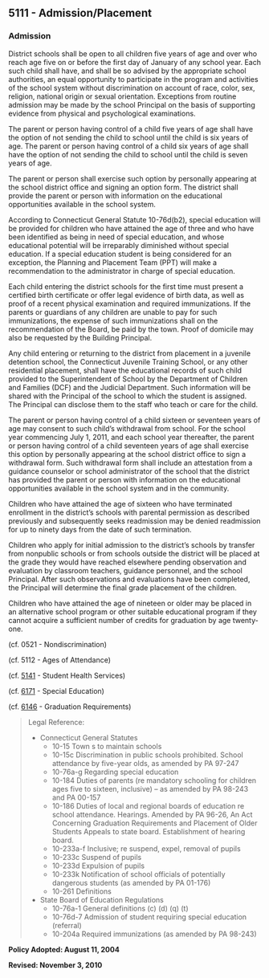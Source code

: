 ## 5111 - Admission/Placement

### Admission

District schools shall be open to all children five years of age and over who reach age five on or before the first day of January of any school year.  Each such child shall have, and shall be so advised by the appropriate school authorities, an equal opportunity to participate in the program and activities of the school system without discrimination on account of race, color, sex, religion, national origin or sexual orientation.  Exceptions from routine admission may be made by the school Principal on the basis of supporting evidence from physical and psychological examinations.

The parent or person having control of a child five years of age shall have the option of not sending the child to school until the child is six years of age.  The parent or person having control of a child six years of age shall have the option of not sending the child to school until the child is seven years of age.

The parent or person shall exercise such option by personally appearing at the school district office and signing an option form.  The district shall provide the parent or person with information on the educational opportunities available in the school system.

According to Connecticut General Statute 10-76d(b2), special education will be provided for children who have attained the age of three and who have been identified as being in need of special education, and whose educational potential will be irreparably diminished without special education.  If a special education student is being considered for an exception, the Planning and Placement Team (PPT) will make a recommendation to the administrator in charge of special education.

Each child entering the district schools for the first time must present a certified birth certificate or offer legal evidence of birth data, as well as proof of a recent physical examination and required immunizations.  If the parents or guardians of any children are unable to pay for such immunizations, the expense of such immunizations shall on the recommendation of the Board, be paid by the town.  Proof of domicile may also be requested by the Building Principal.

Any child entering or returning to the district from placement in a juvenile detention school, the Connecticut Juvenile Training School, or any other residential placement, shall have the educational records of such child provided to the Superintendent of School by the Department of Children and Families (DCF) and the Judicial Department.  Such information will be shared with the Principal of the school to which the student is assigned.  The Principal can disclose them to the staff who teach or care for the child.

The parent or person having control of a child sixteen or seventeen years of age may consent to such child’s withdrawal from school. For the school year commencing July 1, 2011, and each school year thereafter, the parent or person having control of a child seventeen years of age shall exercise this option by personally appearing at the school district office to sign a withdrawal form.  Such withdrawal form shall include an attestation from a guidance counselor or school administrator of the school that the district has provided the parent or person with information on the educational opportunities available in the school system and in the community.

Children who have attained the age of sixteen who have terminated enrollment in the district’s schools with parental permission as described previously and subsequently seeks readmission may be denied readmission for up to ninety days from the date of such termination.

Children who apply for initial admission to the district’s schools by transfer from nonpublic schools or from schools outside the district will be placed at the grade they would have reached elsewhere pending observation and evaluation by classroom teachers, guidance personnel, and the school Principal.  After such observations and evaluations have been completed, the Principal will determine the final grade placement of the children.

Children who have attained the age of nineteen or older may be placed in an alternative school program or other suitable educational program if they cannot acquire a sufficient number of credits for graduation by age twenty-one.

(cf. 0521 - Nondiscrimination)

(cf. 5112 - Ages of Attendance)

(cf. [5141](5141.md) - Student Health Services)

(cf. [6171](../6000/6171.md) - Special Education)

(cf. [6146](../6000/6146.md) - Graduation Requirements)

> Legal Reference: 
> 
> * Connecticut General Statutes
>   * 10-15 Town s to maintain schools
>   * 10-15c Discrimination in public schools prohibited.  School attendance by five-year olds, as amended by PA 97-247
>   * 10-76a-g Regarding special education
>   * 10-184 Duties of parents (re mandatory schooling for children ages five to sixteen, inclusive) – as amended by PA 98-243 and PA 00-157
>   * 10-186 Duties of local and regional boards of education re school attendance. Hearings. Amended by PA 96-26, An Act Concerning Graduation Requirements and Placement of Older Students Appeals to state board. Establishment of hearing board.
>   * 10-233a-f Inclusive; re suspend, expel, removal of pupils
>   * 10-233c Suspend of pupils
>   * 10-233d Expulsion of pupils
>   * 10-233k Notification of school officials of potentially dangerous students (as amended by PA 01-176)
>   * 10-261 Definitions
> * State Board of Education Regulations
>   * 10-76a-1 General definitions (c) (d) (q) (t)
>   * 10-76d-7 Admission of student requiring special education (referral)
>   * 10-204a Required immunizations (as amended by PA 98-243)

**Policy Adopted:  August 11, 2004**

**Revised:  November 3, 2010**

